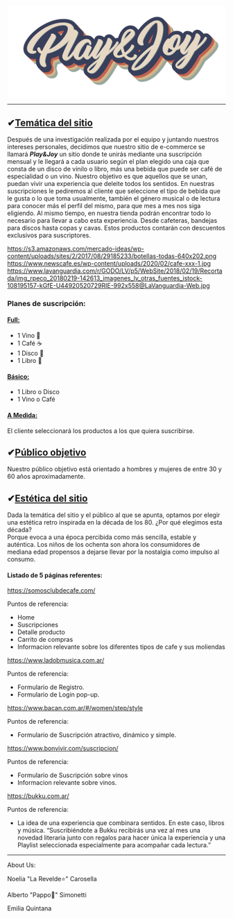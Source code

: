 
![Logo Play And Joy](./logo-transparente.png)

---

## ✔<u>Temática del sitio</u>

Después de una investigación realizada por el equipo y juntando nuestros intereses personales, decidimos que nuestro sitio de e-commerce se llamará ***Play&Joy*** un sitio donde te unirás mediante una suscripción mensual y le llegará a cada usuario según el plan elegido una caja que consta de un disco de vinilo o libro, más una bebida que puede ser café de especialidad o un vino. 
Nuestro objetivo es que aquellos que se unan, puedan vivir una experiencia que deleite todos los sentidos. En nuestras suscripciones le pediremos al cliente que seleccione el tipo de bebida que le gusta o lo que toma usualmente, también el género musical o de lectura para conocer más el perfil del mismo, para que mes a mes nos siga eligiendo. 
Al mismo tiempo, en nuestra tienda podrán encontrar todo lo necesario para llevar a cabo esta experiencia. Desde cafeteras, bandejas para discos hasta copas y cavas.
Estos productos contarán con descuentos exclusivos para suscriptores.

https://s3.amazonaws.com/mercado-ideas/wp-content/uploads/sites/2/2017/08/29185233/botellas-todas-640x202.png
https://www.newscafe.es/wp-content/uploads/2020/02/cafe-xxx-1.jpg
https://www.lavanguardia.com/r/GODO/LV/p5/WebSite/2018/02/19/Recortada/img_rpeco_20180219-142613_imagenes_lv_otras_fuentes_istock-108195157-kGfE-U44920520729RIE-992x558@LaVanguardia-Web.jpg

### Planes de suscripción:

#### **<u>Full:</u>**  
- 1 Vino 🍷
- 1 Café ☕
- 1 Disco 🎸
- 1 Libro 📖

#### **<u>Básico:</u>**  
- 1 Libro o Disco 
- 1 Vino o Café

#### **<u>A Medida:</u>**   
El cliente seleccionará los productos a los que quiera suscribirse.

## ✔<u>Público objetivo</u>

Nuestro público objetivo está orientado a hombres y mujeres de entre 30 y 60 años aproximadamente. 

## ✔<u>Estética del sitio</u>

Dada la temática del sitio y el público al que se apunta, optamos por elegir una estética retro inspirada en la década de los 80.
¿Por qué elegimos esta década?  
Porque evoca a una época percibida como más sencilla, estable y auténtica. 
Los niños de los ochenta son ahora los consumidores de mediana edad propensos a dejarse llevar por la nostalgia como impulso al consumo.

#### Listado de 5 páginas referentes:

https://somosclubdecafe.com/

Puntos de referencia:
- Home
- Suscripciones
- Detalle producto
- Carrito de compras
- Informacion relevante sobre los diferentes tipos de cafe y sus moliendas

https://www.ladobmusica.com.ar/

Puntos de referencia:
- Formulario de Registro.
- Formulario de Login pop-up.

https://www.bacan.com.ar/#/women/step/style

Puntos de referencia:
- Formulario de Suscripción atractivo, dinámico y simple.

https://www.bonvivir.com/suscripcion/

Puntos de referencia:
- Formulario de Suscripción sobre vinos
- Informacion relevante sobre vinos.

https://bukku.com.ar/

Puntos de referencia:
- La idea de una experiencia que combinara sentidos. En este caso, libros y música.
“Suscribiéndote a Bukku recibirás una vez al mes una novedad literaria junto con regalos para hacer única la experiencia y una Playlist seleccionada especialmente para acompañar cada lectura.”

---

About Us:

Noelia "La Revelde⭐" Carosella

Alberto "Pappo🤟" Simonetti

Emilia Quintana

